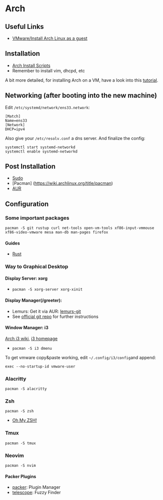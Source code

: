 # Arch

## Useful Links

- [VMware/Install Arch Linux as a guest](https://wiki.archlinux.org/title/VMware/Install_Arch_Linux_as_a_guest)

## Installation

- [Arch Install Scripts](https://wiki.archlinux.de/title/Arch_Install_Scripts)
- Remember to install vim, dhcpd, etc

A bit more detailed, for installing Arch on a VM, have a look into this [tutorial](https://cyberblogspot.com/how-to-install-arch-linux-on-vmware-workstation-player/).

## Networking (after booting into the new machine)
Edit `/etc/systemd/network/ens33.network`:

```
[Match]
Name=ens33
[Network]
DHCP=ipv4
```

Also give your `/etc/resolv.conf` a dns server.
And finalize the config:

```
systemctl start systemd-networkd
systemctl enable systemd-networkd
```


## Post Installation

- [Sudo](https://wiki.archlinux.org/title/sudo)
- [Pacman] (https://wiki.archlinux.org/title/pacman)
- [AUR](https://wiki.archlinux.org/title/Arch_User_Repository)


## Configuration

### Some important packages

```
pacman -S git rustup curl net-tools open-vm-tools xf86-input-vmmouse xf86-video-vmware mesa man-db man-pages firefox
```

#### Guides

- [Rust](https://wiki.archlinux.org/title/rust)

### Way to Graphical Desktop

#### Display Server: xorg

- `pacman -S xorg-server xorg-xinit`

#### Display Manager(/greeter):

- Lemurs: Get it via AUR: [lemurs-git](https://aur.archlinux.org/packages/lemurs-git) 
- See [official git repo](https://github.com/coastalwhite/lemurs) for further instructions

#### Window Manager: i3
[Arch i3 wiki](https://wiki.archlinux.org/title/i3), [i3 homepage](https://i3wm.org)

- `pacman -S i3 dmenu`

To get vmware copy&paste working, edit `~/.config/i3/config`and append:
```
exec --no-startup-id vmware-user
```

### Alacritty

`pacman -S alacritty`

### Zsh
`pacman -S zsh`

- [Oh My ZSH!](https://ohmyz.sh/#install)

### Tmux

`pacman -S tmux`

### Neovim

```
pacman -S nvim
```

#### Packer Plugins

- [packer](https://github.com/wbthomason/packer.nvim): Plugin Manager
- [telescope](https://github.com/nvim-telescope/telescope.nvim): Fuzzy Finder
